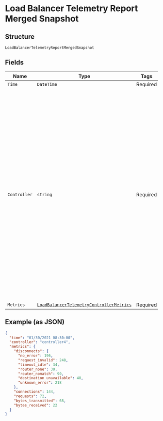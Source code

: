 
# Load Balancer Telemetry Report Merged Snapshot

## Structure

`LoadBalancerTelemetryReportMergedSnapshot`

## Fields

| Name | Type | Tags | Description |
|  --- | --- | --- | --- |
| `Time` | `DateTime` | Required | - |
| `Controller` | `string` | Required | A human-readable identifier used to refer to a resource, where using the official ID may be inconvenient.<br>The identifier is automatically tokenized from the name/relevant field of the resource if one is not provided. For example, a container named "My Container" will<br>have the identifier of `my-container` and is automatically created by the platform.<br><br>The identifier does not have to be unique. |
| `Metrics` | [`LoadBalancerTelemetryControllerMetrics`](../../doc/models/load-balancer-telemetry-controller-metrics.md) | Required | - |

## Example (as JSON)

```json
{
  "time": "01/30/2021 08:30:00",
  "controller": "controller4",
  "metrics": {
    "disconnects": {
      "no_error": 196,
      "request_invalid": 248,
      "timeout_idle": 34,
      "router_none": 30,
      "router_nomatch": 90,
      "destination_unavailable": 48,
      "unknown_error": 218
    },
    "connections": 144,
    "requests": 72,
    "bytes_transmitted": 68,
    "bytes_received": 22
  }
}
```

